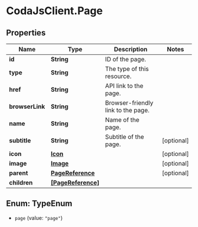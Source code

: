 # CodaJsClient.Page

## Properties
Name | Type | Description | Notes
------------ | ------------- | ------------- | -------------
**id** | **String** | ID of the page. | 
**type** | **String** | The type of this resource. | 
**href** | **String** | API link to the page. | 
**browserLink** | **String** | Browser-friendly link to the page. | 
**name** | **String** | Name of the page. | 
**subtitle** | **String** | Subtitle of the page. | [optional] 
**icon** | [**Icon**](Icon.md) |  | [optional] 
**image** | [**Image**](Image.md) |  | [optional] 
**parent** | [**PageReference**](PageReference.md) |  | [optional] 
**children** | [**[PageReference]**](PageReference.md) |  | 

<a name="TypeEnum"></a>
## Enum: TypeEnum

* `page` (value: `"page"`)

